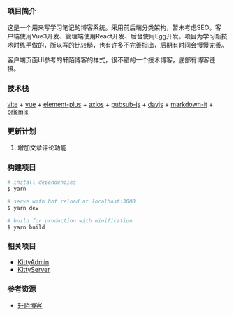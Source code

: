 ### 项目简介

这是一个用来写学习笔记的博客系统。采用前后端分类架构，暂未考虑SEO。客户端使用Vue3开发、管理端使用React开发、后台使用Egg开发。项目为学习新技术时练手做的，所以写的比较糙，也有许多不完善指出，后期有时间会慢慢完善。

客户端页面UI参考的轩陌博客的样式，很不错的一个技术博客，底部有博客链接。

### 技术栈

[vite](https://github.com/vitejs/vite/) + [vue](https://github.com/vuejs/core/) + [element-plus](https://github.com/element-plus/element-plus/) + [axios](https://github.com/axios/axios/) + [pubsub-js](https://github.com/mroderick/PubSubJS/) + [dayjs](https://github.com/iamkun/dayjs/) + [markdown-it](https://github.com/markdown-it/markdown-it/) + [prismjs](https://github.com/PrismJS/prism/)

### 更新计划

1. 增加文章评论功能

### 构建项目

```bash
# install dependencies
$ yarn

# serve with hot reload at localhost:3000
$ yarn dev

# build for production with minification
$ yarn build
```

### 相关项目
- [KittyAdmin](https://github.com/MaXiaomao/KittyAdmin/)
- [KittyServer](https://github.com/MaXiaomao/KittyServer/)

### 参考资源
- [轩陌博客](https://www.xuanmo.xin/)
